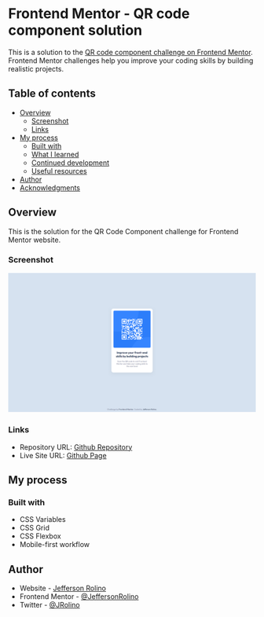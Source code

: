 # Frontend Mentor - QR code component solution

This is a solution to the [QR code component challenge on Frontend Mentor](https://www.frontendmentor.io/challenges/qr-code-component-iux_sIO_H). Frontend Mentor challenges help you improve your coding skills by building realistic projects. 

## Table of contents

- [Overview](#overview)
  - [Screenshot](#screenshot)
  - [Links](#links)
- [My process](#my-process)
  - [Built with](#built-with)
  - [What I learned](#what-i-learned)
  - [Continued development](#continued-development)
  - [Useful resources](#useful-resources)
- [Author](#author)
- [Acknowledgments](#acknowledgments)

## Overview

This is the solution for the QR Code Component challenge for Frontend Mentor website.

### Screenshot

![Screenshot](./screenshot.png)

### Links

- Repository URL: [Github Repository](https://github.com/JeffersonRolino/frontend-mentor_qr-code-component-solution)
- Live Site URL: [Github Page](https://your-live-site-url.com)

## My process

### Built with

- CSS Variables
- CSS Grid
- CSS Flexbox
- Mobile-first workflow

## Author

- Website - [Jefferson Rolino](https://github.com/JeffersonRolino)
- Frontend Mentor - [@JeffersonRolino](https://www.frontendmentor.io/profile/JeffersonRolino)
- Twitter - [@JRolino](https://twitter.com/JRolino)

